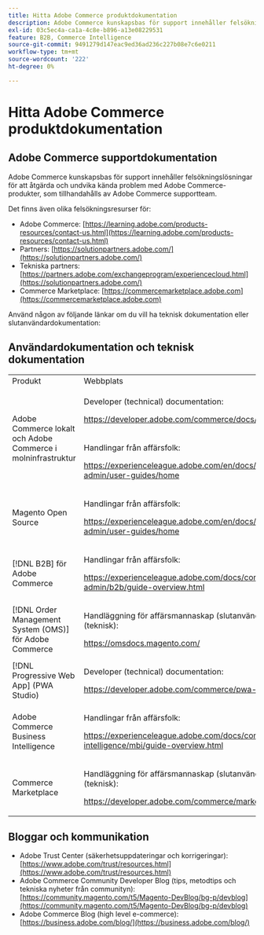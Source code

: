 ```yaml
---
title: Hitta Adobe Commerce produktdokumentation
description: Adobe Commerce kunskapsbas för support innehåller felsökningslösningar för att åtgärda och undvika kända problem med Adobe Commerce-produkter, som tillhandahålls av Adobe Commerce supportteam.
exl-id: 03c5ec4a-ca1a-4c8e-b896-a13e08229531
feature: B2B, Commerce Intelligence
source-git-commit: 9491279d147eac9ed36ad236c227b08e7c6e0211
workflow-type: tm+mt
source-wordcount: '222'
ht-degree: 0%

---
```


# Hitta Adobe Commerce produktdokumentation

## Adobe Commerce supportdokumentation

Adobe Commerce kunskapsbas för support innehåller felsökningslösningar för att åtgärda och undvika kända problem med Adobe Commerce-produkter, som tillhandahålls av Adobe Commerce supportteam.

Det finns även olika felsökningsresurser för:

* Adobe Commerce: [https://learning.adobe.com/products-resources/contact-us.html](https://learning.adobe.com/products-resources/contact-us.html)
* Partners: [https://solutionpartners.adobe.com/](https://solutionpartners.adobe.com/)
* Tekniska partners: [https://partners.adobe.com/exchangeprogram/experiencecloud.html](https://solutionpartners.adobe.com/)
* Commerce Marketplace: [https://commercemarketplace.adobe.com](https://commercemarketplace.adobe.com)

Använd någon av följande länkar om du vill ha teknisk dokumentation eller slutanvändardokumentation:

## Användardokumentation och teknisk dokumentation

<table>
<tbody>
<tr>
<td>Produkt</td>
<td>Webbplats</td>
</tr>
<tr>
<td rowspan="2">Adobe Commerce lokalt och Adobe Commerce i molninfrastruktur</td>
<td>
<p>Developer (technical) documentation:</p>
<p><a href="https://developer.adobe.com/commerce/docs/">https://developer.adobe.com/commerce/docs/</a></p>
</td>
</tr>
<tr>
<td>
<p>Handlingar från affärsfolk:</p>
<p><a href="https://experienceleague.adobe.com/en/docs/commerce-admin/user-guides/home">https://experienceleague.adobe.com/en/docs/commerce-admin/user-guides/home</a></p>
</td>
</tr>
<tr>
<td>
<p>Magento Open Source</p>
<p> </p>
</td>
<td>
<p>Handlingar från affärsfolk:</p>
<p><a href="https://experienceleague.adobe.com/en/docs/commerce-admin/user-guides/home">https://experienceleague.adobe.com/en/docs/commerce-admin/user-guides/home</a></p>
</td>
</tr>
<tr>
<td>
<p>[!DNL B2B] för Adobe Commerce</p>
<p> </p>
</td>
<td>
<p>Handlingar från affärsfolk:</p>
<p><a href="https://experienceleague.adobe.com/docs/commerce-admin/b2b/guide-overview.html">https://experienceleague.adobe.com/docs/commerce-admin/b2b/guide-overview.html</a></p>
</td>
</tr>
<tr>
<td>[!DNL Order Management System (OMS)] för Adobe Commerce</td>
<td>
<p>Handläggning för affärsmannaskap (slutanvändare) och utvecklare (teknisk):</p>
<p><a href="https://omsdocs.magento.com/">https://omsdocs.magento.com/</a></p>
</td>
</tr>
<tr>
<td>[!DNL Progressive Web App] (PWA Studio)</td>
<td>
<p>Developer (technical) documentation:</p>
<p><a href="https://developer.adobe.com/commerce/pwa-studio/">https://developer.adobe.com/commerce/pwa-studio/</a></p>
</td>
</tr>
<tr>
<td>Adobe Commerce Business Intelligence</td>
<td>
<p>Handlingar från affärsfolk:</p>
<p><a href="https://experienceleague.adobe.com/docs/commerce-business-intelligence/mbi/guide-overview.html">https://experienceleague.adobe.com/docs/commerce-business-intelligence/mbi/guide-overview.html</a></p>
</td>
</tr>
<tr>
<td>Commerce Marketplace</td>
<td>
<p>Handläggning för affärsmannaskap (slutanvändare) och utvecklare (teknisk):</p>
<p><a href="https://developer.adobe.com/commerce/marketplace/guides/sellers/">https://developer.adobe.com/commerce/marketplace/guides/sellers/</a></p>
</td>
</tr>
</tbody>
</table>


## Bloggar och kommunikation

* Adobe Trust Center (säkerhetsuppdateringar och korrigeringar): [https://www.adobe.com/trust/resources.html](https://www.adobe.com/trust/resources.html)
* Adobe Commerce Community Developer Blog (tips, metodtips och tekniska nyheter från communityn): [https://community.magento.com/t5/Magento-DevBlog/bg-p/devblog](https://community.magento.com/t5/Magento-DevBlog/bg-p/devblog)
* Adobe Commerce Blog (high level e-commerce):[https://business.adobe.com/blog/](https://business.adobe.com/blog/)
